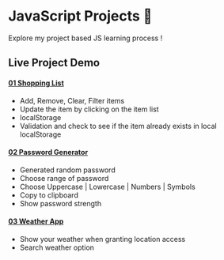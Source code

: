# JavaScript Projects 🚀
Explore my project based JS learning process !

## Live Project Demo

#### [01 Shopping List](https://shopping-list-project-js.netlify.app/)
- Add, Remove, Clear, Filter items
- Update the item by clicking on the item list
- localStorage
- Validation and check to see if the item already exists in local localStorage

#### [02 Password Generator](https://password-generatorr-project-js.netlify.app/)
- Generated random password
- Choose range of password
- Choose Uppercase | Lowercase | Numbers | Symbols
- Copy to clipboard
- Show password strength

#### [03 Weather App](https://weather-app-projectt-js.netlify.app/)
- Show your weather when granting location access
- Search weather option
